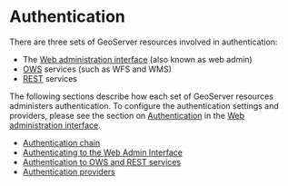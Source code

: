 # Authentication

There are three sets of GeoServer resources involved in authentication:

-   The [Web administration interface](../../webadmin/index.md) (also known as web admin)
-   [OWS](../../services/index.md) services (such as WFS and WMS)
-   [REST](../../rest/index.md) services

The following sections describe how each set of GeoServer resources administers authentication. To configure the authentication settings and providers, please see the section on [Authentication](../webadmin/auth.md) in the [Web administration interface](../../webadmin/index.md).

<div class="grid cards" markdown>

-   [Authentication chain](chain.md)
-   [Authenticating to the Web Admin Interface](web.md)
-   [Authentication to OWS and REST services](owsrest.md)
-   [Authentication providers](providers.md)

</div>
